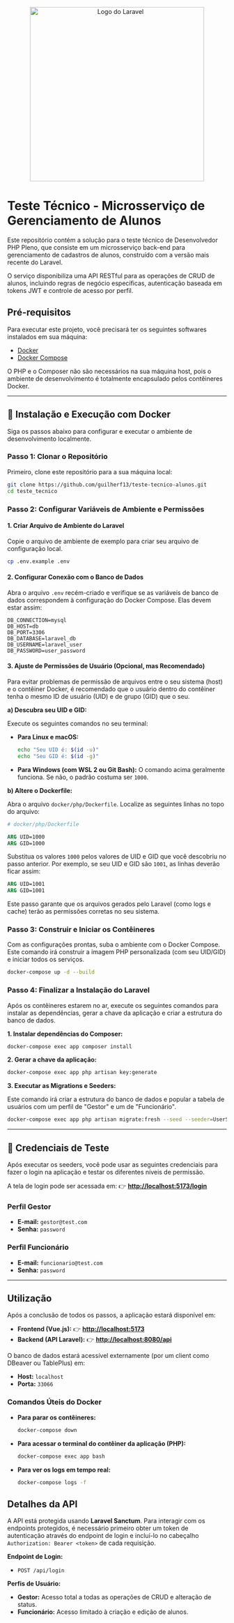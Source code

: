 <p align="center"><a href="https://laravel.com" target="_blank"><img src="https://raw.githubusercontent.com/laravel/art/master/logo-lockup/5%20SVG/2%20CMYK/1%20Full%20Color/laravel-logolockup-cmyk-red.svg" width="400" alt="Logo do Laravel"></a></p>

# Teste Técnico - Microsserviço de Gerenciamento de Alunos

Este repositório contém a solução para o teste técnico de Desenvolvedor PHP Pleno, que consiste em um microsserviço back-end para gerenciamento de cadastros de alunos, construído com a versão mais recente do Laravel.

O serviço disponibiliza uma API RESTful para as operações de CRUD de alunos, incluindo regras de negócio específicas, autenticação baseada em tokens JWT e controle de acesso por perfil.

## Pré-requisitos

Para executar este projeto, você precisará ter os seguintes softwares instalados em sua máquina:
-   [Docker](https://www.docker.com/get-started)
-   [Docker Compose](https://docs.docker.com/compose/install/)

O PHP e o Composer não são necessários na sua máquina host, pois o ambiente de desenvolvimento é totalmente encapsulado pelos contêineres Docker.

---

## 🚀 Instalação e Execução com Docker

Siga os passos abaixo para configurar e executar o ambiente de desenvolvimento localmente.

### Passo 1: Clonar o Repositório

Primeiro, clone este repositório para a sua máquina local:

```bash
git clone https://github.com/guilherf13/teste-tecnico-alunos.git
cd teste_tecnico
```

### Passo 2: Configurar Variáveis de Ambiente e Permissões

#### 1. Criar Arquivo de Ambiente do Laravel

Copie o arquivo de ambiente de exemplo para criar seu arquivo de configuração local.

```bash
cp .env.example .env
```

#### 2. Configurar Conexão com o Banco de Dados

Abra o arquivo `.env` recém-criado e verifique se as variáveis de banco de dados correspondem à configuração do Docker Compose. Elas devem estar assim:

```dotenv
DB_CONNECTION=mysql
DB_HOST=db
DB_PORT=3306
DB_DATABASE=laravel_db
DB_USERNAME=laravel_user
DB_PASSWORD=user_password
```

#### 3. Ajuste de Permissões de Usuário (Opcional, mas Recomendado)

Para evitar problemas de permissão de arquivos entre o seu sistema (host) e o contêiner Docker, é recomendado que o usuário dentro do contêiner tenha o mesmo ID de usuário (UID) e de grupo (GID) que o seu.

**a) Descubra seu UID e GID:**

Execute os seguintes comandos no seu terminal:

* **Para Linux e macOS:**
    ```bash
    echo "Seu UID é: $(id -u)"
    echo "Seu GID é: $(id -g)"
    ```

* **Para Windows (com WSL 2 ou Git Bash):**
    O comando acima geralmente funciona. Se não, o padrão costuma ser `1000`.

**b) Altere o Dockerfile:**

Abra o arquivo `docker/php/Dockerfile`. Localize as seguintes linhas no topo do arquivo:

```dockerfile
# docker/php/Dockerfile

ARG UID=1000
ARG GID=1000
```

Substitua os valores `1000` pelos valores de UID e GID que você descobriu no passo anterior. Por exemplo, se seu UID e GID são `1001`, as linhas deverão ficar assim:

```dockerfile
ARG UID=1001
ARG GID=1001
```
Este passo garante que os arquivos gerados pelo Laravel (como logs e cache) terão as permissões corretas no seu sistema.

### Passo 3: Construir e Iniciar os Contêineres

Com as configurações prontas, suba o ambiente com o Docker Compose. Este comando irá construir a imagem PHP personalizada (com seu UID/GID) e iniciar todos os serviços.

```bash
docker-compose up -d --build
```

### Passo 4: Finalizar a Instalação do Laravel

Após os contêineres estarem no ar, execute os seguintes comandos para instalar as dependências, gerar a chave da aplicação e criar a estrutura do banco de dados.

**1. Instalar dependências do Composer:**

```bash
docker-compose exec app composer install
```

**2. Gerar a chave da aplicação:**

```bash
docker-compose exec app php artisan key:generate
```

**3. Executar as Migrations e Seeders:**

Este comando irá criar a estrutura do banco de dados e popular a tabela de usuários com um perfil de "Gestor" e um de "Funcionário".

```bash
docker-compose exec app php artisan migrate:fresh --seed --seeder=UserSeeder
```

---

## 🚀 Credenciais de Teste

Após executar os seeders, você pode usar as seguintes credenciais para fazer o login na aplicação e testar os diferentes níveis de permissão.

A tela de login pode ser acessada em: 👉 **[http://localhost:5173/login](http://localhost:5173/login)**

### Perfil Gestor
-   **E-mail:** `gestor@test.com`
-   **Senha:** `password`

### Perfil Funcionário
-   **E-mail:** `funcionario@test.com`
-   **Senha:** `password`

---

## Utilização

Após a conclusão de todos os passos, a aplicação estará disponível em:
-   **Frontend (Vue.js):** 👉 **[http://localhost:5173](http://localhost:5173)**
-   **Backend (API Laravel):** 👉 **[http://localhost:8080/api](http://localhost:8080/api)**

O banco de dados estará acessível externamente (por um client como DBeaver ou TablePlus) em:
-   **Host:** `localhost`
-   **Porta:** `33066`

### Comandos Úteis do Docker

-   **Para parar os contêineres:**
    ```bash
    docker-compose down
    ```
-   **Para acessar o terminal do contêiner da aplicação (PHP):**
    ```bash
    docker-compose exec app bash
    ```
-   **Para ver os logs em tempo real:**
    ```bash
    docker-compose logs -f
    ```

## Detalhes da API

A API está protegida usando **Laravel Sanctum**. Para interagir com os endpoints protegidos, é necessário primeiro obter um token de autenticação através do endpoint de login e incluí-lo no cabeçalho `Authorization: Bearer <token>` de cada requisição.

**Endpoint de Login:**
-   `POST /api/login`

**Perfis de Usuário:**
-   **Gestor:** Acesso total a todas as operações de CRUD e alteração de status.
-   **Funcionário:** Acesso limitado à criação e edição de alunos.
